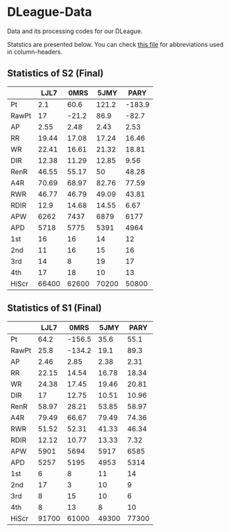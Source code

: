 # DLeague-Data

Data and its processing codes for our DLeague.

Statstics are presented below. You can check [this file](./docs/abbr_reference.md) for abbreviations used in column-headers.

## Statistics of S2 (Final)

|       |     LJL7 |     0MRS |     5JMY |     PARY |
|-------|----------|----------|----------|----------|
| Pt    |     2.1  |    60.6  |   121.2  |  -183.9  |
| RawPt |    17    |   -21.2  |    86.9  |   -82.7  |
| AP    |     2.55 |     2.48 |     2.43 |     2.53 |
| RR    |    19.44 |    17.08 |    17.24 |    16.46 |
| WR    |    22.41 |    16.61 |    21.32 |    18.81 |
| DIR   |    12.38 |    11.29 |    12.85 |     9.56 |
| RenR  |    46.55 |    55.17 |    50    |    48.28 |
| A4R   |    70.69 |    68.97 |    82.76 |    77.59 |
| RWR   |    46.77 |    46.79 |    49.09 |    43.81 |
| RDIR  |    12.9  |    14.68 |    14.55 |     6.67 |
| APW   |  6262    |  7437    |  6879    |  6177    |
| APD   |  5718    |  5775    |  5391    |  4964    |
| 1st   |    16    |    16    |    14    |    12    |
| 2nd   |    11    |    16    |    15    |    16    |
| 3rd   |    14    |     8    |    19    |    17    |
| 4th   |    17    |    18    |    10    |    13    |
| HiScr | 66400    | 62600    | 70200    | 50800    |

## Statistics of S1 (Final)

|       |     LJL7 |     0MRS |     5JMY |     PARY |
|-------|----------|----------|----------|----------|
| Pt    |    64.2  |  -156.5  |    35.6  |    55.1  |
| RawPt |    25.8  |  -134.2  |    19.1  |    89.3  |
| AP    |     2.46 |     2.85 |     2.38 |     2.31 |
| RR    |    22.15 |    14.54 |    16.78 |    18.34 |
| WR    |    24.38 |    17.45 |    19.46 |    20.81 |
| DIR   |    17    |    12.75 |    10.51 |    10.96 |
| RenR  |    58.97 |    28.21 |    53.85 |    58.97 |
| A4R   |    79.49 |    66.67 |    79.49 |    74.36 |
| RWR   |    51.52 |    52.31 |    41.33 |    46.34 |
| RDIR  |    12.12 |    10.77 |    13.33 |     7.32 |
| APW   |  5901    |  5694    |  5917    |  6585    |
| APD   |  5257    |  5195    |  4953    |  5314    |
| 1st   |     6    |     8    |    11    |    14    |
| 2nd   |    17    |     3    |    10    |     9    |
| 3rd   |     8    |    15    |    10    |     6    |
| 4th   |     8    |    13    |     8    |    10    |
| HiScr | 91700    | 61000    | 49300    | 77300    |
